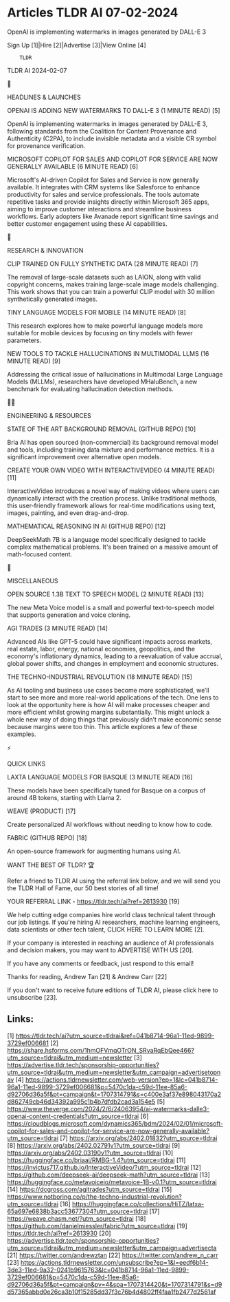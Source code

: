 # Articles TLDR AI 07-02-2024

OpenAI is implementing watermarks in images generated by DALL-E 3  

Sign Up [1]|Hire [2]|Advertise [3]|View Online [4] 

		TLDR 

TLDR AI 2024-02-07

🚀 

HEADLINES & LAUNCHES

 OPENAI IS ADDING NEW WATERMARKS TO DALL-E 3 (1 MINUTE READ) [5] 

 OpenAI is implementing watermarks in images generated by DALL-E 3,
following standards from the Coalition for Content Provenance and
Authenticity (C2PA), to include invisible metadata and a visible CR
symbol for provenance verification. 

 MICROSOFT COPILOT FOR SALES AND COPILOT FOR SERVICE ARE NOW GENERALLY
AVAILABLE (6 MINUTE READ) [6] 

 Microsoft's AI-driven Copilot for Sales and Service is now generally
available. It integrates with CRM systems like Salesforce to enhance
productivity for sales and service professionals. The tools automate
repetitive tasks and provide insights directly within Microsoft 365
apps, aiming to improve customer interactions and streamline business
workflows. Early adopters like Avanade report significant time savings
and better customer engagement using these AI capabilities. 

🧠 

RESEARCH & INNOVATION

 CLIP TRAINED ON FULLY SYNTHETIC DATA (28 MINUTE READ) [7] 

 The removal of large-scale datasets such as LAION, along with valid
copyright concerns, makes training large-scale image models
challenging. This work shows that you can train a powerful CLIP model
with 30 million synthetically generated images. 

 TINY LANGUAGE MODELS FOR MOBILE (14 MINUTE READ) [8] 

 This research explores how to make powerful language models more
suitable for mobile devices by focusing on tiny models with fewer
parameters. 

 NEW TOOLS TO TACKLE HALLUCINATIONS IN MULTIMODAL LLMS (16 MINUTE
READ) [9] 

 Addressing the critical issue of hallucinations in Multimodal Large
Language Models (MLLMs), researchers have developed MHaluBench, a new
benchmark for evaluating hallucination detection methods. 

🧑‍💻 

ENGINEERING & RESOURCES

 STATE OF THE ART BACKGROUND REMOVAL (GITHUB REPO) [10] 

 Bria AI has open sourced (non-commercial) its background removal
model and tools, including training data mixture and performance
metrics. It is a significant improvement over alternative open models.


 CREATE YOUR OWN VIDEO WITH INTERACTIVEVIDEO (4 MINUTE READ) [11] 

 InteractiveVideo introduces a novel way of making videos where users
can dynamically interact with the creation process. Unlike traditional
methods, this user-friendly framework allows for real-time
modifications using text, images, painting, and even drag-and-drop. 

 MATHEMATICAL REASONING IN AI (GITHUB REPO) [12] 

 DeepSeekMath 7B is a language model specifically designed to tackle
complex mathematical problems. It's been trained on a massive amount
of math-focused content. 

🎁 

MISCELLANEOUS

 OPEN SOURCE 1.3B TEXT TO SPEECH MODEL (2 MINUTE READ) [13] 

 The new Meta Voice model is a small and powerful text-to-speech model
that supports generation and voice cloning. 

 AGI TRADES (3 MINUTE READ) [14] 

 Advanced AIs like GPT-5 could have significant impacts across
markets, real estate, labor, energy, national economies, geopolitics,
and the economy's inflationary dynamics, leading to a reevaluation of
value accrual, global power shifts, and changes in employment and
economic structures. 

 THE TECHNO-INDUSTRIAL REVOLUTION (18 MINUTE READ) [15] 

 As AI tooling and business use cases become more sophisticated,
we’ll start to see more and more real-world applications of the
tech. One lens to look at the opportunity here is how AI will make
processes cheaper and more efficient whilst growing margins
substantially. This might unlock a whole new way of doing things that
previously didn’t make economic sense because margins were too thin.
This article explores a few of these examples. 

⚡ 

QUICK LINKS

 LAXTA LANGUAGE MODELS FOR BASQUE (3 MINUTE READ) [16] 

 These models have been specifically tuned for Basque on a corpus of
around 4B tokens, starting with Llama 2. 

 WEAVE (PRODUCT) [17] 

 Create personalized AI workflows without needing to know how to code.


 FABRIC (GITHUB REPO) [18] 

 An open-source framework for augmenting humans using AI. 

WANT THE BEST OF TLDR? 🏆

Refer a friend to TLDR AI using the referral link below, and we will
send you the TLDR Hall of Fame, our 50 best stories of all time!

YOUR REFERRAL LINK - https://tldr.tech/ai?ref=2613930 [19]

 We help cutting edge companies hire world class technical talent
through our job listings. If you're hiring AI researchers, machine
learning engineers, data scientists or other tech talent, CLICK HERE
TO LEARN MORE [2]. 

If your company is interested in reaching an audience of AI
professionals and decision makers, you may want to ADVERTISE WITH US
[20]. 

If you have any comments or feedback, just respond to this email! 

Thanks for reading, 
Andrew Tan [21] & Andrew Carr [22] 

If you don't want to receive future editions of TLDR AI, please click
here to unsubscribe [23]. 

 

Links:
------
[1] https://tldr.tech/ai?utm_source=tldrai&ref=041b8714-96a1-11ed-9899-3729ef006681
[2] https://share.hsforms.com/1hmOFVmqOTrON_SRvaRqEbQee466?utm_source=tldrai&utm_medium=newsletter
[3] https://advertise.tldr.tech/sponsorship-opportunities?utm_source=tldrai&utm_medium=newsletter&utm_campaign=advertisetopnav
[4] https://actions.tldrnewsletter.com/web-version?ep=1&lc=041b8714-96a1-11ed-9899-3729ef006681&p=5470c1da-c59d-11ee-85a6-d92706d36a5f&pt=campaign&t=1707314791&s=c400e3af37e898043170a2d862749cb46d34392a995c1b4b7dfdb2cad3a154e5
[5] https://www.theverge.com/2024/2/6/24063954/ai-watermarks-dalle3-openai-content-credentials?utm_source=tldrai
[6] https://cloudblogs.microsoft.com/dynamics365/bdm/2024/02/01/microsoft-copilot-for-sales-and-copilot-for-service-are-now-generally-available?utm_source=tldrai
[7] https://arxiv.org/abs/2402.01832?utm_source=tldrai
[8] https://arxiv.org/abs/2402.02791v1?utm_source=tldrai
[9] https://arxiv.org/abs/2402.03190v1?utm_source=tldrai
[10] https://huggingface.co/briaai/RMBG-1.4?utm_source=tldrai
[11] https://invictus717.github.io/InteractiveVideo/?utm_source=tldrai
[12] https://github.com/deepseek-ai/deepseek-math?utm_source=tldrai
[13] https://huggingface.co/metavoiceio/metavoice-1B-v0.1?utm_source=tldrai
[14] https://dcgross.com/agitrades?utm_source=tldrai
[15] https://www.notboring.co/p/the-techno-industrial-revolution?utm_source=tldrai
[16] https://huggingface.co/collections/HiTZ/latxa-65a697e6838b3acc53677304?utm_source=tldrai
[17] https://weave.chasm.net/?utm_source=tldrai
[18] https://github.com/danielmiessler/fabric?utm_source=tldrai
[19] https://tldr.tech/ai?ref=2613930
[20] https://advertise.tldr.tech/sponsorship-opportunities?utm_source=tldrai&utm_medium=newsletter&utm_campaign=advertisecta
[21] https://twitter.com/andrewztan
[22] https://twitter.com/andrew_n_carr
[23] https://actions.tldrnewsletter.com/unsubscribe?ep=1&l=eedf6b14-3de3-11ed-9a32-0241b9615763&lc=041b8714-96a1-11ed-9899-3729ef006681&p=5470c1da-c59d-11ee-85a6-d92706d36a5f&pt=campaign&pv=4&spa=1707314420&t=1707314791&s=d9d57365abbd0e26ca3b10f15285dd37f3c76b4d4802ff4faa1fb2477d2561af